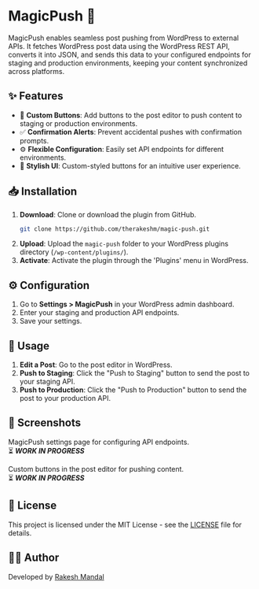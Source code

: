 # MagicPush 🚀

MagicPush enables seamless post pushing from WordPress to external APIs. It fetches WordPress post data using the WordPress REST API, converts it into JSON, and sends this data to your configured endpoints for staging and production environments, keeping your content synchronized across platforms.

## ✨ Features

- 🚀 **Custom Buttons**: Add buttons to the post editor to push content to staging or production environments.
- ✅ **Confirmation Alerts**: Prevent accidental pushes with confirmation prompts.
- ⚙️ **Flexible Configuration**: Easily set API endpoints for different environments.
- 🎨 **Stylish UI**: Custom-styled buttons for an intuitive user experience.

## 📥 Installation

1. **Download**: Clone or download the plugin from GitHub.
   ```sh
   git clone https://github.com/therakeshm/magic-push.git
   ```
2. **Upload**: Upload the `magic-push` folder to your WordPress plugins directory (`/wp-content/plugins/`).
3. **Activate**: Activate the plugin through the 'Plugins' menu in WordPress.

## ⚙️ Configuration

1. Go to **Settings > MagicPush** in your WordPress admin dashboard.
2. Enter your staging and production API endpoints.
3. Save your settings.

## 🚀 Usage

1. **Edit a Post**: Go to the post editor in WordPress.
2. **Push to Staging**: Click the "Push to Staging" button to send the post to your staging API.
3. **Push to Production**: Click the "Push to Production" button to send the post to your production API.

## 📸 Screenshots

MagicPush settings page for configuring API endpoints.<br/>
⏳ _**WORK IN PROGRESS**_

Custom buttons in the post editor for pushing content. <br/>
⏳ _**WORK IN PROGRESS**_

## 📄 License

This project is licensed under the MIT License - see the [LICENSE](#MIT-1-ov-file) file for details.

## 👨‍💻 Author

Developed by [Rakesh Mandal](https://rakeshmandal.com)
